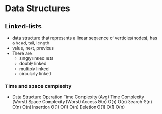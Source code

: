 # Data Structures

## Linked-lists
- data structure that represents a linear sequence of verticies(nodes), has a head, tail, length
- value, next, previous
- There are:
  - singly linked lists
  - doubly linked
  - multiply linked
  - circularly linked
  
### Time and space complexity 
- Data Structure Operation	Time Complexity (Avg)	Time Complexity (Worst)	Space Complexity (Worst)
Access	Θ(n)	O(n)	O(n)
Search	Θ(n)	O(n)	O(n)
Insertion	Θ(1)	O(1)	O(n)
Deletion	Θ(1)	O(1)	O(n)